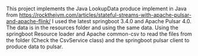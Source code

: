 This project implements the Java LookupData produce implement in Java from https://rockthejvm.com/articles/stateful-streams-with-apache-pulsar-and-apache-flink/ I used the latest springboot 3.4.0 and Apache Pulsar 4.0. The data is in the resources folder and using the same data. Using the springboot Resource loader and Apache common-csv to read the files from the folder (Check the CsvService class) and the springboot pulsar client to produce data to pulsar. 
